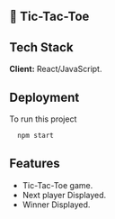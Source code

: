 ## 🚀 Tic-Tac-Toe

## Tech Stack

**Client:** React/JavaScript.

## Deployment

To run this project

```bash
  npm start
```

## Features

- Tic-Tac-Toe game.
- Next player Displayed.
- Winner Displayed.
